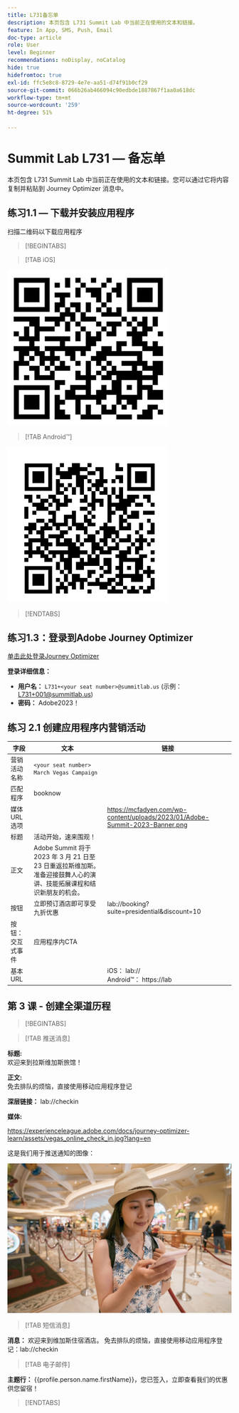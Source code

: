 ```yaml
---
title: L731备忘单
description: 本页包含 L731 Summit Lab 中当前正在使用的文本和链接。
feature: In App, SMS, Push, Email
doc-type: article
role: User
level: Beginner
recommendations: noDisplay, noCatalog
hide: true
hidefromtoc: true
exl-id: ffc5e8c8-8729-4e7e-aa51-d74f91b0cf29
source-git-commit: 066b26ab466094c90edbde1887867f1aa0a618dc
workflow-type: tm+mt
source-wordcount: '259'
ht-degree: 51%

---
```


# Summit Lab L731  — 备忘单

本页包含 L731 Summit Lab 中当前正在使用的文本和链接。您可以通过它将内容复制并粘贴到 Journey Optimizer 消息中。

## 练习1.1 — 下载并安装应用程序

扫描二维码以下载应用程序

>[!BEGINTABS]

>[!TAB iOS]

![iOS的二维码](/help/assets/lab731-ios-qr-code.png)

>[!TAB Android™]

![适用于Android的二维码](/help/assets/lab731-android-qr-code.png)

>[!ENDTABS]

## 练习1.3：登录到Adobe Journey Optimizer

[单击此处登录Journey Optimizer](https://experience.adobe.com/#/@techmarketingdemos/sname:summit-2023-ajo-lab/journey-optimizer/home)

**登录详细信息：**

* **用户名：** `L731+<your seat number>@summitlab.us` (示例： L731+001@summitlab.us)
* **密码：** Adobe2023！


## 练习 2.1 创建应用程序内营销活动

| 字段 | 文本 | 链接 |
|----|----|----|
| 营销活动名称 | `<your seat number> March Vegas Campaign` |  |
| 匹配程序 | booknow |  |
| 媒体 URL 选项 |  | https://mcfadyen.com/wp-content/uploads/2023/01/Adobe-Summit-2023-Banner.png |
| 标题 | 活动开始，速来围观！ |  |
| 正文 | Adobe Summit 将于 2023 年 3 月 21 日至 23 日重返拉斯维加斯。准备迎接鼓舞人心的演讲、技能拓展课程和结识新朋友的机会。 |  |
| 按钮 | 立即预订酒店即可享受九折优惠 | lab://booking?suite=presidential&amp;discount=10 |
| 按钮：交互式事件 | 应用程序内CTA |  |
| 基本 URL |  | iOS： lab:// <br>Android™： https://lab |


## 第 3 课 - 创建全渠道历程

>[!BEGINTABS]

>[!TAB 推送消息]

**标题:**\
欢迎来到拉斯维加斯旅馆！

**正文:**\
免去排队的烦恼，直接使用移动应用程序登记

**深层链接：** lab://checkin

**媒体:**

https://experienceleague.adobe.com/docs/journey-optimizer-learn/assets/vegas_online_check_in.jpg?lang=en


这是我们用于推送通知的图像：

![在线登记](/help/assets/vegas_online_check_in.jpg)

>[!TAB 短信消息]

**消息：**
欢迎来到维加斯住宿酒店。 免去排队的烦恼，直接使用移动应用程序登记：lab://checkin

>[!TAB 电子邮件]

**主题行：**
{{profile.person.name.firstName}}，您已签入，立即查看我们的优惠供您留宿！

>[!ENDTABS]
